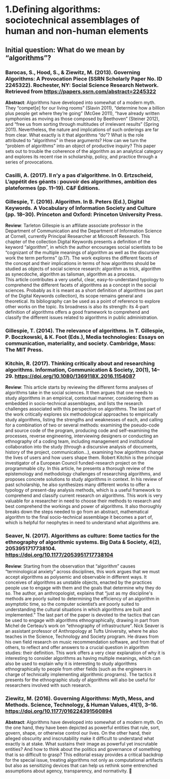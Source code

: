 # 1.Defining algorithms: sociotechnical assemblages of human and non-human elements
## Initial question: What do we mean by “algorithms”?

### Barocas, S., Hood, S., & Ziewitz, M. (2013). Governing Algorithms: A Provocation Piece (SSRN Scholarly Paper No. ID 2245322). Rochester, NY: Social Science Research Network. Retrieved from https://papers.ssrn.com/abstract=2245322

**Abstract**: Algorithms have developed into somewhat of a modern myth. They “compet[e] for our living rooms” (Slavin 2011), “determine how a billion plus people get where they’re going” (McGee 2011), “have already written symphonies as moving as those composed by Beethoven” (Steiner 2012), and “free us from sorting through multitudes of irrelevant results” (Spring 2011). Nevertheless, the nature and implications of such orderings are far from clear. What exactly is it that algorithms “do”? What is the role attributed to “algorithms” in these arguments? How can we turn the “problem of algorithms” into an object of productive inquiry? This paper sets out to trouble the coherence of the algorithm as an analytical category and explores its recent rise in scholarship, policy, and practice through a series of provocations.

### Casilli, A. (2017). Il n’y a pas d’algorithme. In O. Ertzscheid, L’appétit des géants : pouvoir des algorithmes, ambition des plateformes (pp. 11–19). C&F Éditions.

### Gillespie, T. (2016). Algorithm. In B. Peters (Ed.), Digital Keywords. A Vocabulary of Information Society and Culture (pp. 18–30). Princeton and Oxford: Princeton University Press. 

**Review**: Tarleton Gillespie is an affiliate associate professor in the Department of Communication and the Department of Information Science at Cornell, currently Principal Researcher at Microsoft Research. This chapter of the collection Digital Keywords presents a definition of the keyword “algorithm”, in which the author encourages social scientists to be “cognizant of the multiple meanings of algorithm as well as the discursive work the term performs” (p.17). The work explores the different facets of the concept and their implications in terms of how algorithms should be studied as objects of social science research: algorithm as trick, algorithm as synecdoche, algorithm as talisman, algorithm as a process.  
This article contributes a very useful, clear, easy-to-understand typology to comprehend the different facets of algorithms as a concept in the social sciences. Probably as it is meant as a short definition of algorithms (as part of the Digital Keywords collection), its scope remains general and theoretical. Its bibliography can be used as a point of reference to explore other works on the topic.
Its broadness is also its strength: its 4-part definition of algorithms offers a good framework to comprehend and classify the different issues related to algorithms in public administration. 

### Gillespie, T. (2014). The relevance of algorithms. In T. Gillespie, P. Boczkowski, & K. Foot (Eds.), Media technologies: Essays on communication, materiality, and society. Cambridge, Mass: The MIT Press.

### Kitchin, R. (2017). Thinking critically about and researching algorithms. Information, Communication & Society, 20(1), 14–29. https://doi.org/10.1080/1369118X.2016.1154087

**Review**: This article starts by reviewing the different forms analyses of algorithms take in the social sciences. It then argues that one needs to study algorithms in an empirical, contextual manner, considering them as embedded in socio-technical assemblages, and lists the research challenges associated with this perspective on algorithms. The last part of the work critically explores six methodological approaches to empirically study algorithms, listing the strengths and weaknesses of each, and calling for a combination of two or several methods: examining the pseudo-code and source code of the program, producing code and self-examining the processes, reverse engineering, interviewing designers or conducting an ethnography of a coding team, including management and institutional collaboration into the study (through a discursive analysis of documents, history of the project, communication…), examining how algorithms change the lives of users and how users shape them. 
Robert Kitchin is the principal investigator of a European Council funded-research project on the programmable city. In this article, he presents a thorough review of the epistemology and methodology challenges of researching algorithms, and proposes concrete solutions to study algorithms in context. In his review of past scholarship, he also synthesizes many different works to offer a typology of present-day analysis methods, which is a useful framework to comprehend and classify current research on algorithms.
This work is very valuable for a researcher in need to choose their methods to research and best comprehend the workings and power of algorithms. It also thoroughly breaks down the steps needed to go from an abstract, mathematical algorithm to the final socio-technical assemblage it becomes a part of, which is helpful for neophytes in need to understand what algorithms are. 

### Seaver, N. (2017). Algorithms as culture: Some tactics for the ethnography of algorithmic systems. Big Data & Society, 4(2), 2053951717738104. https://doi.org/10.1177/2053951717738104

**Review**: Starting from the observation that “algorithm” causes “terminological anxiety” across disciplines, this work argues that we must accept algorithms as polysemic and observable in different ways. It conceives of algorithms as unstable objects, enacted by the practices people use to engage with them and the goals that determine why they do so. The author, an anthropologist, explains that “just as my discipline's methods are poorly suited to determining the efficiency of an algorithm in asymptotic time, so the computer scientist’s are poorly suited to understanding the cultural situations in which algorithms are built and implemented.” The last part of the paper is devoted to the tactics that can be used to engage with algorithms ethnographically, drawing in part from Michel de Certeau’s work on “ethnography of infrastructure”. 
Nick Seaver is an assistant professor of Anthropology at Tufts University, where he also teaches in the Science, Technology and Society program. He draws from his own field research on music recommendation software, and from that of others, to reflect and offer answers to a crucial question in algorithm studies: their definition. 
This work offers a very clear explanation of why it is interesting to consider algorithms as having multiple meanings, which can also be used to explain why it is interesting to study algorithms ethnographically to people from other fields (such as the engineers in charge of technically implementing algorithmic programs). The tactics it presents for the ethnographic study of algorithms will also be useful for researchers involved with such research. 

### Ziewitz, M. (2016). Governing Algorithms: Myth, Mess, and Methods. Science, Technology, & Human Values, 41(1), 3–16. https://doi.org/10.1177/016224391560894

**Abstract**: Algorithms have developed into somewhat of a modern myth. On the one hand, they have been depicted as powerful entities that rule, sort, govern, shape, or otherwise control our lives. On the other hand, their alleged obscurity and inscrutability make it difficult to understand what exactly is at stake. What sustains their image as powerful yet inscrutable entities? And how to think about the politics and governance of something that is so difficult to grasp? This editorial essay provides a critical backdrop for the special issue, treating algorithms not only as computational artifacts but also as sensitizing devices that can help us rethink some entrenched assumptions about agency, transparency, and normativity.

